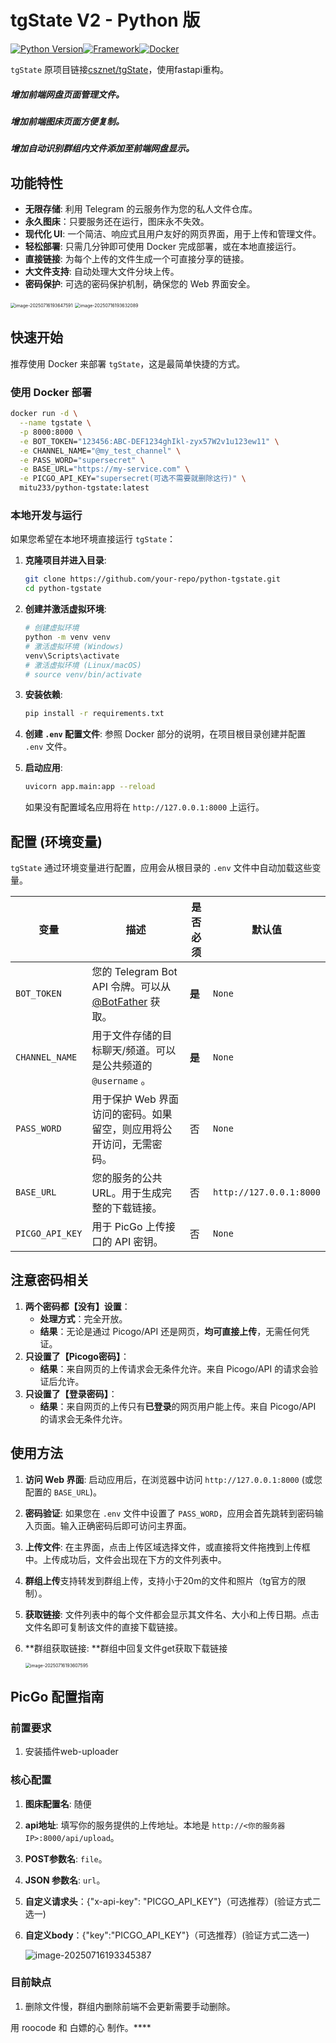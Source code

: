 # tgState V2 - Python 版

[![Python Version](https://img.shields.io/badge/python-3.11+-blue.svg)](https://www.python.org/downloads/)[![Framework](https://img.shields.io/badge/Framework-FastAPI-green.svg)](https://fastapi.tiangolo.com/)[![Docker](https://img.shields.io/badge/Docker-Ready-blue.svg)](https://www.docker.com/)

`tgState` 原项目链接[csznet/tgState](https://github.com/csznet/tgState)，使用fastapi重构。

##### 增加前端网盘页面管理文件。

##### 增加前端图床页面方便复制。

##### 增加自动识别群组内文件添加至前端网盘显示。

## 功能特性

*   **无限存储**: 利用 Telegram 的云服务作为您的私人文件仓库。
*   **永久图床**：只要服务还在运行，图床永不失效。
*   **现代化 UI**: 一个简洁、响应式且用户友好的网页界面，用于上传和管理文件。
*   **轻松部署**: 只需几分钟即可使用 Docker 完成部署，或在本地直接运行。
*   **直接链接**: 为每个上传的文件生成一个可直接分享的链接。
*   **大文件支持**: 自动处理大文件分块上传。
*   **密码保护**: 可选的密码保护机制，确保您的 Web 界面安全。

<img src="https://tgstate.justhil.uk/d/405:BQACAgEAAyEGAASW4jjnAAIBlWh3jtFpscjgGmvnebBQ1jsjLNpZAAKWBAACKlfBR27j2SbkVoc1NgQ" alt="image-20250716193647591" style="zoom:50%;" />

<img src="https://tgstate.justhil.uk/d/404:BQACAgEAAyEGAASW4jjnAAIBlGh3jsLuOUt-i7nqNTf111BKZeARAAKVBAACKlfBRwABrCtyRxRtgzYE" alt="image-20250716193632089" style="zoom:50%;" />





##  快速开始

推荐使用 Docker 来部署 `tgState`，这是最简单快捷的方式。

### 使用 Docker 部署

```bash
docker run -d \
  --name tgstate \
  -p 8000:8000 \
  -e BOT_TOKEN="123456:ABC-DEF1234ghIkl-zyx57W2v1u123ew11" \
  -e CHANNEL_NAME="@my_test_channel" \
  -e PASS_WORD="supersecret" \
  -e BASE_URL="https://my-service.com" \
  -e PICGO_API_KEY="supersecret(可选不需要就删除这行)" \
  mitu233/python-tgstate:latest
```


### 本地开发与运行

如果您希望在本地环境直接运行 `tgState`：

1. **克隆项目并进入目录**:

   ```bash
   git clone https://github.com/your-repo/python-tgstate.git
   cd python-tgstate
   ```

2. **创建并激活虚拟环境**:

   ```bash
   # 创建虚拟环境
   python -m venv venv
   # 激活虚拟环境 (Windows)
   venv\Scripts\activate
   # 激活虚拟环境 (Linux/macOS)
   # source venv/bin/activate
   ```

3. **安装依赖**:

   ```bash
   pip install -r requirements.txt
   ```

4. **创建 `.env` 配置文件**: 参照 Docker 部分的说明，在项目根目录创建并配置 `.env` 文件。

5. **启动应用**:

   ```bash
   uvicorn app.main:app --reload
   ```

   如果没有配置域名应用将在 `http://127.0.0.1:8000` 上运行。

##  配置 (环境变量)

`tgState` 通过环境变量进行配置，应用会从根目录的 `.env` 文件中自动加载这些变量。

| 变量            | 描述                                                         | 是否必须 | 默认值                  |
| --------------- | ------------------------------------------------------------ | -------- | ----------------------- |
| `BOT_TOKEN`     | 您的 Telegram Bot API 令牌。可以从 [@BotFather](https://t.me/BotFather) 获取。 | **是**   | `None`                  |
| `CHANNEL_NAME`  | 用于文件存储的目标聊天/频道。可以是公共频道的 `@username` 。 | **是**   | `None`                  |
| `PASS_WORD`     | 用于保护 Web 界面访问的密码。如果留空，则应用将公开访问，无需密码。 | 否       | `None`                  |
| `BASE_URL`      | 您的服务的公共 URL。用于生成完整的下载链接。                 | 否       | `http://127.0.0.1:8000` |
| `PICGO_API_KEY` | 用于 PicGo 上传接口的 API 密钥。                             | 否       | `None`                  |

## 注意密码相关

1. **两个密码都【没有】设置**：
   - **处理方式**：完全开放。
   - **结果**：无论是通过 Picogo/API 还是网页，**均可直接上传**，无需任何凭证。
2. **只设置了【Picogo密码】**：
   - **结果**：来自网页的上传请求会无条件允许。来自 Picogo/API 的请求会验证后允许。
3. **只设置了【登录密码】**：
   - **结果**：来自网页的上传只有**已登录**的网页用户能上传。来自 Picogo/API 的请求会无条件允许。

## 使用方法

1. **访问 Web 界面**: 启动应用后，在浏览器中访问 `http://127.0.0.1:8000` (或您配置的 `BASE_URL`)。

2. **密码验证**: 如果您在 `.env` 文件中设置了 `PASS_WORD`，应用会首先跳转到密码输入页面。输入正确密码后即可访问主界面。

3. **上传文件**: 在主界面，点击上传区域选择文件，或直接将文件拖拽到上传框中。上传成功后，文件会出现在下方的文件列表中。

4. **群组上传**支持转发到群组上传，支持小于20m的文件和照片（tg官方的限制）。

5. **获取链接**: 文件列表中的每个文件都会显示其文件名、大小和上传日期。点击文件名即可复制该文件的直接下载链接。

6. **群组获取链接: **群组中回复文件get获取下载链接

   <img src="https://tgstate.justhil.uk/d/403:BQACAgEAAyEGAASW4jjnAAIBk2h3jqlUijKxyoVfkxABB92NsCJgAAKUBAACKlfBR83_LOTAoXxwNgQ" alt="image-20250716193607595" style="zoom:50%;" />

## PicGo 配置指南

### 前置要求

1. 安装插件web-uploader

### 核心配置

1. **图床配置名**: 随便

2. **api地址**: 填写你的服务提供的上传地址。本地是 `http://<你的服务器IP>:8000/api/upload`。

3. **POST参数名**: `file`。

4. **JSON 参数名**: `url`。

5. **自定义请求头**：{"x-api-key": "PICGO_API_KEY"}（可选推荐）(验证方式二选一)

6. **自定义body**：{"key":"PICGO_API_KEY"}（可选推荐）(验证方式二选一)

   ![image-20250716193345387](https://tgstate.justhil.uk/d/402:BQACAgEAAyEGAASW4jjnAAIBkmh3jhuMFmcPm0ITenN3hIr0HXKTAAKTBAACKlfBR1q9b44ed_i_NgQ)



### 目前缺点

1. 删除文件慢，群组内删除前端不会更新需要手动删除。

用 roocode 和 白嫖的心 制作。****